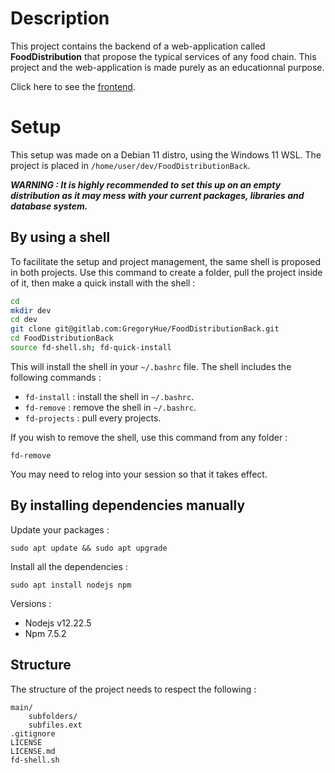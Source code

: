 # Description

This project contains the backend of a web-application called **FoodDistribution** that propose the typical services of any food chain. This project and the web-application is made purely as an educationnal purpose.

Click here to see the [frontend](https://gitlab.com/GregoryHue/FoodDistributionFront).

# Setup

This setup was made on a Debian 11 distro, using the Windows 11 WSL. The project is placed in `/home/user/dev/FoodDistributionBack`.

***WARNING : It is highly recommended to set this up on an empty distribution as it may mess with your current packages, libraries and database system.***

## By using a shell 

To facilitate the setup and project management, the same shell is proposed in both projects. Use this command to create a folder, pull the project inside of it, then make a quick install with the shell :

```bash
cd
mkdir dev
cd dev
git clone git@gitlab.com:GregoryHue/FoodDistributionBack.git
cd FoodDistributionBack
source fd-shell.sh; fd-quick-install
```

This will install the shell in your `~/.bashrc` file. The shell includes the following commands :

* `fd-install` : install the shell in `~/.bashrc`.
* `fd-remove` : remove the shell in `~/.bashrc`.
* `fd-projects` : pull every projects.

If you wish to remove the shell, use this command from any folder :

```
fd-remove
```

You may need to relog into your session so that it takes effect.

## By installing dependencies manually

Update your packages :

```
sudo apt update && sudo apt upgrade
```

Install all the dependencies :

```
sudo apt install nodejs npm 
```

Versions :
* Nodejs v12.22.5
* Npm 7.5.2

## Structure

The structure of the project needs to respect the following :

```
main/
    subfolders/
    subfiles.ext
.gitignore
LICENSE
LICENSE.md
fd-shell.sh
```
